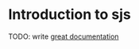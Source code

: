 # Introduction to sjs

TODO: write [great documentation](http://jacobian.org/writing/what-to-write/)
